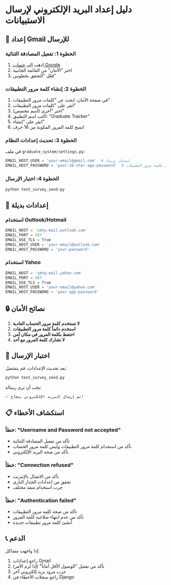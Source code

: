 # دليل إعداد البريد الإلكتروني لإرسال الاستبيانات

## 🔧 إعداد Gmail للإرسال

### الخطوة 1: تفعيل المصادقة الثنائية
1. اذهب إلى [حساب Google](https://myaccount.google.com/)
2. اختر "الأمان" من القائمة الجانبية
3. فعّل "التحقق بخطوتين"

### الخطوة 2: إنشاء كلمة مرور التطبيقات
1. في صفحة الأمان، ابحث عن "كلمات مرور التطبيقات"
2. انقر على "كلمات مرور التطبيقات"
3. اختر "أخرى (اسم مخصص)"
4. اكتب اسم التطبيق: "Graduate Tracker"
5. انقر على "إنشاء"
6. انسخ كلمة المرور المكونة من 16 حرف

### الخطوة 3: تحديث إعدادات النظام
في ملف `graduate_system/settings.py`:

```python
EMAIL_HOST_USER = 'your-email@gmail.com'  # استبدل ببريدك
EMAIL_HOST_PASSWORD = 'your-16-char-app-password'  # استبدل بكلمة مرور التطبيقات
```

### الخطوة 4: اختبار الإرسال
```bash
python test_survey_send.py
```

## 📧 إعدادات بديلة

### استخدام Outlook/Hotmail
```python
EMAIL_HOST = 'smtp-mail.outlook.com'
EMAIL_PORT = 587
EMAIL_USE_TLS = True
EMAIL_HOST_USER = 'your-email@outlook.com'
EMAIL_HOST_PASSWORD = 'your-password'
```

### استخدام Yahoo
```python
EMAIL_HOST = 'smtp.mail.yahoo.com'
EMAIL_PORT = 587
EMAIL_USE_TLS = True
EMAIL_HOST_USER = 'your-email@yahoo.com'
EMAIL_HOST_PASSWORD = 'your-app-password'
```

## 🔒 نصائح الأمان

1. **لا تستخدم كلمة مرور الحساب العادية**
2. **استخدم دائماً كلمة مرور التطبيقات**
3. **احتفظ بكلمة المرور في مكان آمن**
4. **لا تشارك كلمة المرور مع أحد**

## 🧪 اختبار الإرسال

بعد تحديث الإعدادات، قم بتشغيل:

```bash
python test_survey_send.py
```

يجب أن ترى رسالة:
```
✅ تم إرسال البريد الإلكتروني بنجاح!
```

## 📋 استكشاف الأخطاء

### خطأ: "Username and Password not accepted"
- تأكد من تفعيل المصادقة الثنائية
- تأكد من استخدام كلمة مرور التطبيقات وليس كلمة مرور الحساب
- تأكد من صحة البريد الإلكتروني

### خطأ: "Connection refused"
- تأكد من الاتصال بالإنترنت
- تحقق من إعدادات الجدار الناري
- جرب استخدام منفذ مختلف

### خطأ: "Authentication failed"
- تأكد من صحة كلمة مرور التطبيقات
- تأكد من عدم انتهاء صلاحية كلمة المرور
- أنشئ كلمة مرور تطبيقات جديدة

## 📞 الدعم

إذا واجهت مشاكل:
1. راجع إعدادات Gmail
2. تأكد من تفعيل "الوصول الأقل أماناً" (إذا لزم الأمر)
3. جرب مزود بريد إلكتروني آخر
4. راجع سجلات الأخطاء في Django 